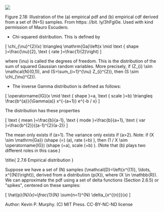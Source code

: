 ![](https://cdn.mathpix.com/cropped/2024_06_13_aee57e93246230d45dbeg-1.jpg?height=592&width=1237&top_left_y=189&top_left_x=402)

Figure 2.18: Illustration of the (a) empirical pdf and (b) empirical cdf derived from a set of \(N=5\) samples. From https: //bit. ly/3hFgi0e. Used with kind permission of Mauro Escudero.

- Chi-squared distribution. This is defined by

\[
\chi_{\nu}^{2}(x) \triangleq \mathrm{Ga}\left(x \mid \text { shape }=\frac{\nu}{2}, \text { rate }=\frac{1}{2}\right)
\]

where \(\nu\) is called the degrees of freedom. This is the distribution of the sum of squared Gaussian random variables. More precisely, if \(Z_{i} \sim \mathcal{N}(0,1)\), and \(S=\sum_{i=1}^{\nu} Z_{i}^{2}\), then \(S \sim \chi_{\nu}^{2}\).

- The inverse Gamma distribution is defined as follows:

\[
\operatorname{IG}(x \mid \text { shape }=a, \text { scale }=b) \triangleq \frac{b^{a}}{\Gamma(a)} x^{-(a+1)} e^{-b / x}
\]

The distribution has these properties

\[
\text { mean }=\frac{b}{a-1}, \text { mode }=\frac{b}{a+1}, \text { var }=\frac{b^{2}}{(a-1)^{2}(a-2)}
\]

The mean only exists if \(a>1\). The variance only exists if \(a>2\). Note: if \(X \sim \mathrm{Ga}\) (shape \(=\) \(a\), rate \(=b\) ), then \(1 / X \sim \operatorname{IG}\) (shape \(=a\), scale \(=b\) ). (Note that \(b\) plays two different roles in this case.)

\title{
2.7.6 Empirical distribution
}

Suppose we have a set of \(N\) samples \(\mathcal{D}=\left\{x^{(1)}, \ldots, x^{(N)}\right\}\), derived from a distribution \(p(X)\), where \(X \in \mathbb{R}\). We can approximate the pdf using a set of delta functions (Section 2.6.5) or "spikes", centered on these samples:

\[
\hat{p}_{N}(x)=\frac{1}{N} \sum_{n=1}^{N} \delta_{x^{(n)}}(x)
\]

Author: Kevin P. Murphy. (C) MIT Press. CC-BY-NC-ND license